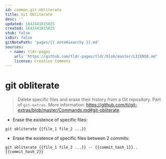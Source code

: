 ```yaml
---
id: common.git-obliterate
title: Git Obliterate
desc: ''
updated: 1642441815025
created: 1642441815025
stub: false
isDir: false
gitNotePath: 'pages/{{ noteHiearchy }}.md'
sources:
  - name: tldr-pages
    url: 'https://github.com/tldr-pages/tldr/blob/master/LICENSE.md'
    license: Creative Commons
---
```

# git obliterate

> Delete specific files and erase their history from a Git repository.
> Part of `git-extras`.
> More information: <https://github.com/tj/git-extras/blob/master/Commands.md#git-obliterate>.

- Erase the existence of specific files:

`git obliterate {{file_1 file_2 ...}}`

- Erase the existence of specific files between 2 commits:

`git obliterate {{file_1 file_2 ...}} -- {{commit_hash_1}}..{{commit_hash_2}}`

